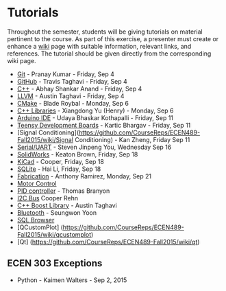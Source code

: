 # Tutorials

Throughout the semester, students will be giving tutorials on material pertinent to the course.
As part of this exercise, a presenter must create or enhance a [wiki](https://github.com/CourseReps/ECEN489-Fall2015/wiki) page with suitable information, relevant links, and references.
The tutorial should be given directly from the corresponding wiki page.

* [Git](https://github.com/CourseReps/ECEN489-Fall2015/wiki/git) - Pranay Kumar - Friday, Sep 4
* [GitHub](https://github.com/CourseReps/ECEN489-Fall2015/wiki/github) - Travis Taghavi - Friday, Sep 4
* [C++](https://github.com/CourseReps/ECEN489-Fall2015/wiki/cplusplus) - Abhay Shankar Anand - Friday, Sep 4
* [LLVM](https://github.com/CourseReps/ECEN489-Fall2015/wiki/llvm) - Austin Taghavi - Friday, Sep 4
* [CMake](https://github.com/CourseReps/ECEN489-Fall2015/wiki/cmake) - Blade Roybal - Monday, Sep 6
* [C++ Libraries](https://github.com/CourseReps/ECEN489-Fall2015/wiki/libraries) - Xiangdong Yu (Henry) - Monday, Sep 6
* [Arduino IDE](https://github.com/CourseReps/ECEN489-Fall2015/wiki/arduinoide) - Udaya Bhaskar Kothapalli - Friday, Sep 11
* [Teensy Development Boards](https://github.com/CourseReps/ECEN489-Fall2015/wiki/Teensy-Development-Boards) - Kartic Bhargav - Friday, Sep 11
* [Signal Conditioning](https://github.com/CourseReps/ECEN489-Fall2015/wiki/Signal Conditioning) - Kan Zheng, Friday Sep 11
* [Serial/UART](https://github.com/CourseReps/ECEN489-Fall2015/wiki/serial-uart) - Steven Jinpeng You, Wednesday Sep 16
* [SolidWorks](https://github.com/CourseReps/ECEN489-Fall2015/wiki/solidworks) - Keaton Brown, Friday, Sep 18
* [KiCad](https://github.com/CourseReps/ECEN489-Fall2015/wiki/kicad) - Cooper, Friday, Sep 18
* [SQLite](https://github.com/CourseReps/ECEN489-Fall2015/wiki/sqlite) - Hai Li, Friday, Sep 18
* [Fabrication](https://github.com/CourseReps/ECEN489-Fall2015/wiki/fabrication) - Anthony Ramirez, Monday, Sep 21
* [Motor Control](https://github.com/CourseReps/ECEN489-Fall2015/wiki/motor)
* [PID controller](https://github.com/CourseReps/ECEN489-Fall2015/wiki/pid) - Thomas Branyon
* [I2C Bus](https://github.com/CourseReps/ECEN489-Fall2015/wiki/i2c) Cooper Rehn
* [C++ Boost Library](https://github.com/CourseReps/ECEN489-Fall2015/wiki/boost) - Austin Taghavi
* [Bluetooth](https://github.com/CourseReps/ECEN489-Fall2015/wiki/bluetooth) - Seungwon Yoon
* [SQL Browser](https://github.com/CourseReps/ECEN489-Fall2015/wiki/browser)
* [QCustomPlot] (https://github.com/CourseReps/ECEN489-Fall2015/wiki/qcustomplot)
* [Qt] (https://github.com/CourseReps/ECEN489-Fall2015/wiki/qt)

## ECEN 303 Exceptions

 * Python - Kaimen Walters - Sep 2, 2015
